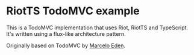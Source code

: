 # RiotTS TodoMVC example

This is a TodoMVC implementation that uses Riot, RiotTS and TypeScript. It's written using a flux-like 
architecture pattern.

Originally based on TodoMVC by [Marcelo Eden](https://github.com/3den).
